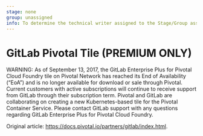 ```yaml
---
stage: none
group: unassigned
info: To determine the technical writer assigned to the Stage/Group associated with this page, see https://about.gitlab.com/handbook/engineering/ux/technical-writing/#assignments
---
```


# GitLab Pivotal Tile **(PREMIUM ONLY)**

WARNING:
As of September 13, 2017, the GitLab Enterprise Plus for Pivotal Cloud Foundry
tile on Pivotal Network has reached its End of Availability (“EoA”) and is no
longer available for download or sale through Pivotal. Current customers with
active subscriptions will continue to receive support from GitLab through their
subscription term. Pivotal and GitLab are collaborating on creating a new
Kubernetes-based tile for the Pivotal Container Service. Please contact GitLab
support with any questions regarding GitLab Enterprise Plus for Pivotal Cloud Foundry.

Original article: <https://docs.pivotal.io/partners/gitlab/index.html>.
